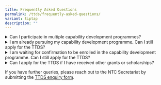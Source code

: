 ```yaml
---
title: Frequently Asked Questions
permalink: /ttds/frequently-asked-questions/
variant: tiptap
description: ""
---
```

<div data-type="detailGroup" class="isomer-accordion-group isomer-accordion isomer-accordion-white">
<details class="isomer-details">
<summary>Can I participate in multiple capability development programmes?</summary>
<div data-type="detailsContent" class="isomer-details-content">
<p>Yes, so long as the programmes proposed in your application are within
the period of eligibility. You should however, indicate your interest in
the multiple capability development programmes <u>when applying</u> for the
TTDS and not after being awarded. The NTC will at its sole discretion,
decide whether to offer the TTDS for one or more of the multiple capability
development programmes indicated in your application.</p>
</div>
</details>
</div>
<div data-type="detailGroup" class="isomer-accordion-group isomer-accordion isomer-accordion-white">
<details class="isomer-details">
<summary>I am already pursuing my capability development programme. Can I still
apply for the TTDS?</summary>
<div data-type="detailsContent" class="isomer-details-content">
<p>Yes, if the programme falls within the period of eligibility of the TTDS.
For programmes up to one year, they must start or end between 1 April of
the application year and 31 March of the following year (both dates inclusive).
For programmes exceeding one year, they must end within three years of
the application year by 31 March.</p>
</div>
</details>
</div>
<div data-type="detailGroup" class="isomer-accordion-group isomer-accordion isomer-accordion-white">
<details class="isomer-details">
<summary>I am waiting for confirmation to be enrolled in the capability development
programme. Can I still apply for the TTDS?</summary>
<div data-type="detailsContent" class="isomer-details-content">
<p>Yes, please submit your application before the deadline. You will be required
to indicate whether you have applied for and been selected for the programme
in the application form, as well as provide proof of your application to
register for the programme and the programme provider’s acknowledgement
of your application. The NTC will assess on a case-by-case basis whether
there is sufficient evidence/assurance that you will be successfully enrolled.</p>
</div>
</details>
</div>
<div data-type="detailGroup" class="isomer-accordion-group isomer-accordion isomer-accordion-white">
<details class="isomer-details">
<summary>Can I apply for the TTDS if I have received other grants or scholarships?</summary>
<div data-type="detailsContent" class="isomer-details-content">
<p>Recipients must not concurrently be in receipt of or hold any other scholarships,
bursaries, study loans, financial aids, grants, rebates, subsidies, sponsorships
or other awards or benefits of a monetary nature without the prior written
approval of MDDI. This does not include MOE tuition fee grants, and subsidies,
grants, and other funding from SkillsFuture Singapore. Applicants must
declare any additional sources of funding from other public and private
organisations. MDDI reserves the right to decide whether to award the TTDS
or adjust the funding amount.</p>
</div>
</details>
</div>
<p>If you have further queries, please reach out to the NTC Secretariat by
submitting the <a href="https://go.gov.sg/ttds-enquiry" rel="noopener nofollow" target="_blank">TTDS enquiry form</a>.</p>